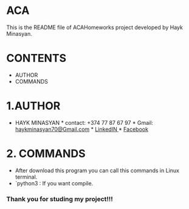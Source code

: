 # ACA
This is the README file of ACAHomeworks project developed by Hayk Minasyan.

# CONTENTS

* AUTHOR
* COMMANDS


# 1.AUTHOR

* HAYK MINASYAN
        * contact: +374 77 87 67 97
        * Gmail:   haykminasyan70@Gmail.com
        * [ LinkedIN ]( http://www.linkedin.com/in/hayk-minasyan-8b228620a)
        * [ Facebook ]( http://www.facebook.com/hayk.minasyan.1042 )

# 2. COMMANDS

* After download this program you can call this commands in Linux terminal.
* `python3 : If you want compile.


### Thank you for studing my project!!!

